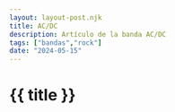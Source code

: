 ```yaml
---
layout: layout-post.njk
title: AC/DC
description: Artículo de la banda AC/DC
tags: ["bandas","rock"]
date: "2024-05-15"
---
```


# {{ title }}